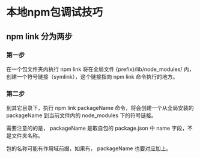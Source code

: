 # 本地npm包调试技巧

## npm link 分为两步

### 第一步
在一个包文件夹内执行 npm link 将在全局文件 {prefix}/lib/node_modules/<package> 内，创建一个符号链接（symlink），这个链接指向 npm link 命令执行的地方。

### 第二步
到其它目录下，执行 npm link packageName 命令，将会创建一个从全局安装的 packageName 到当前文件内的 node_modules 下的符号链接。

需要注意的的是， packageName 是取自包的 package.json 中 name 字段，不是文件夹名称。

包的名称可能有作用域前缀，如果有， packageName 也要对应加上。